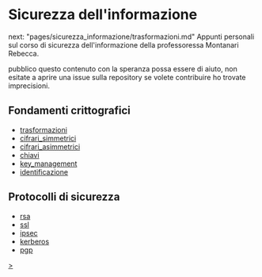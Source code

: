 # Sicurezza dell'informazione

next: "pages/sicurezza_informazione/trasformazioni.md"
Appunti personali sul corso di sicurezza dell'informazione della professoressa Montanari Rebecca.

pubblico questo contenuto con la speranza possa essere di aiuto, non esitate a aprire una issue sulla repository se volete contribuire ho trovate imprecisioni.

## Fondamenti crittografici

- [trasformazioni](pages/sicurezza_informazione/trasformazioni.md)
- [cifrari_simmetrici](sicurezza_informazione/cifrari_simmetrici.md)
- [cifrari_asimmetrici](sicurezza_informazione/cifrari_asimmetrici.md)
- [chiavi](sicurezza_informazione/chiavi.md)
- [key_management](sicurezza_informazione/key_management.md)
- [identificazione](sicurezza_informazione/identificazione.md)

## Protocolli di sicurezza

- [rsa](sicurezza_informazione/rsa.md)
- [ssl](sicurezza_informazione/ssl.md)
- [ipsec](sicurezza_informazione/ipsec.md)
- [kerberos](sicurezza_informazione/kerberos.md)
- [pgp](sicurezza_informazione/pgp.md)

[>](pages/sicurezza_informazione/trasformazioni.md)
